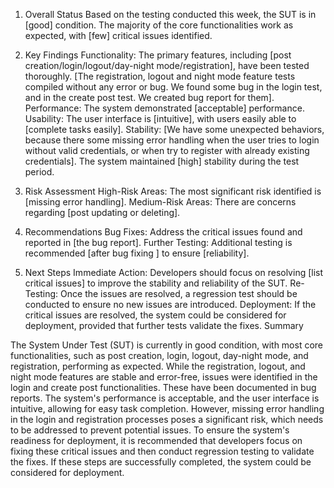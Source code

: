 1. Overall Status
   Based on the testing conducted this week, the SUT is in [good] condition. 
The majority of the core functionalities work as expected, with [few] critical issues identified.

2. Key Findings
   Functionality: The primary features, including [post creation/login/logout/day-night mode/registration], have been tested thoroughly. [The registration, logout and night mode feature tests compiled without any error or bug. We found some bug in the login test, and in the create post test. We created bug report for them].
   Performance: The system demonstrated [acceptable] performance.
   Usability: The user interface is [intuitive], with users easily able to [complete tasks easily].
   Stability: [We have some unexpected behaviors, because there some missing error handling when the user tries to login without valid credentials, or when try to register with already existing credentials]. The system maintained [high] stability during the test period.
   
3. Risk Assessment
   High-Risk Areas: The most significant risk identified is [missing error handling].
   Medium-Risk Areas: There are concerns regarding [post updating or deleting].
   
4. Recommendations
   Bug Fixes: Address the critical issues found and reported in  [the bug report].
   Further Testing: Additional testing is recommended [after bug fixing ] to ensure [reliability].
5. Next Steps
   Immediate Action: Developers should focus on resolving [list critical issues] to improve the stability and reliability of the SUT.
   Re-Testing: Once the issues are resolved, a regression test should be conducted to ensure no new issues are introduced.
   Deployment: If the critical issues are resolved, the system could be considered for deployment, provided that further tests validate the fixes.
Summary

The System Under Test (SUT) is currently in good condition, with most core functionalities, such as post creation, login, logout, day-night mode, and registration, performing as expected. 
While the registration, logout, and night mode features are stable and error-free, issues were identified in the login and create post functionalities. These have been documented in bug reports.
The system's performance is acceptable, and the user interface is intuitive, allowing for easy task completion. However, missing error handling in the login and registration processes poses a significant risk, which needs to be addressed to prevent potential issues.
To ensure the system's readiness for deployment, it is recommended that developers focus on fixing these critical issues and then conduct regression testing to validate the fixes. If these steps are successfully completed, the system could be considered for deployment.